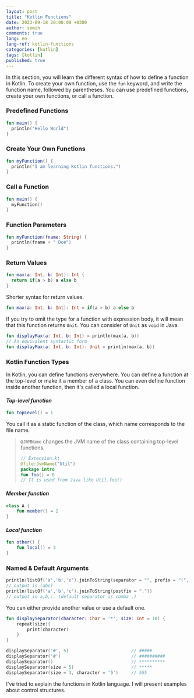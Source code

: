 ```yaml
---
layout: post
title: "Kotlin Functions"
date: 2023-09-18 20:00:00 +0300
author: semih
comments: true
lang: en
lang-ref: kotlin-functions
categories: [kotlin]
tags: [kotlin]
published: true
---
```

In this section, you will learn the different syntax of how to define a function in Kotlin. To create your own function, use the `fun` keyword, and write the function name, followed by parentheses.
You can use predefined functions, create your own functions, or call a function.

### Predefined Functions
```kotlin
fun main() {
  println("Hello World")
}
```
### Create Your Own Functions
```kotlin
fun myFunction() {
  println("I am learning Kotlin functions.")
}
```
### Call a Function
```kotlin
fun main() {
  myFunction()
}
```
### Function Parameters
```kotlin
fun myFunction(fname: String) {
  println(fname + " Doe")
}
```
### Return Values
```kotlin
fun max(a: Int, b: Int): Int {
  return if(a > b) a else b
}
```
Shorter syntax for return values.
```kotlin
fun max(a: Int, b: Int): Int = if(a > b) a else b
```
If you try to omit the type for a function with expression body, it will mean that this function returns `Unit`. You can consider of `Unit` as `void` in Java.
```kotlin
fun displayMax(a: Int, b: Int) = println(max(a, b))
// An equivalent syntactic form
fun displayMax(a: Int, b: Int): Unit = println(max(a, b))
```

### Kotlin Function Types
In Kotlin, you can define functions everywhere. You can define a function at the  top-level or make it a member of a class.
You can even define function inside another function, then it's called a local function.
#### ___Top-level function___
```kotlin
fun topLevel() = 1
```
You call it as a static function of the class, which name corresponds to the file name.
> `@JVMName` changes the JVM name of the class containing top-level functions.
> ```kotlin
> // Extension.kt
> @file:JvmName("Util")
> package intro
> fun foo() = 0
> // It is used from Java like Util.foo()
> ```

#### ___Member function___
```kotlin
class A {
    fun member() = 2
}
```
#### ___Local function___
```kotlin
fun other() {
    fun local() = 3
}
```

### Named & Default Arguments
```kotlin
println(listOf('a','b','c').joinToString(separator = "", prefix = "(", postfix = ")"))
// output is (abc)
println(listOf('a','b','c').joinToString(postfix = "."))
// output is a,b,c. (default separator is comma ,)
```

You can either provide another value or use a default one.
```kotlin
fun displaySeparator(character: Char = '*', size: Int = 10) {
    repeat(size){
        print(character)
    }
}

displaySeparator('#', 5)                        // #####
displaySeparator('#')                           // ##########
displaySeparator()                              // **********
displaySeparator(size = 5)                      // *****
displaySeparator(size = 3, character = '5')     // 555
```
I've tried to explain the functions in Kotlin language. I will present examples about control structures.
